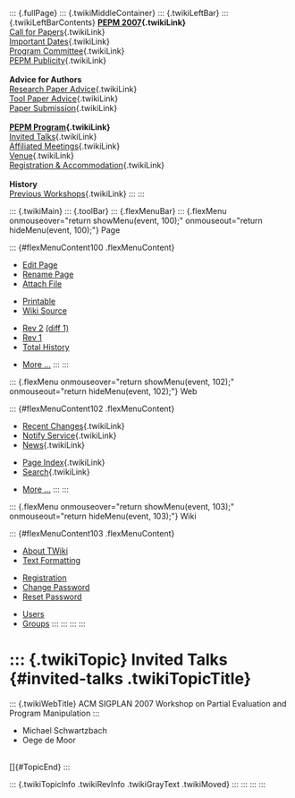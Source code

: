 ::: {.fullPage}
::: {.twikiMiddleContainer}
::: {.twikiLeftBar}
::: {.twikiLeftBarContents}
**[PEPM 2007](WebHome){.twikiLink}**\
[Call for Papers](CallForPapers){.twikiLink}\
[Important Dates](ImportantDates){.twikiLink}\
[Program Committee](ProgramCommittee){.twikiLink}\
[PEPM Publicity](PEPMPublicity){.twikiLink}\
\
**Advice for Authors**\
[Research Paper Advice](ResearchPaperAdvice){.twikiLink}\
[Tool Paper Advice](ToolPaperAdvice){.twikiLink}\
[Paper Submission](PaperSubmission){.twikiLink}\
\
**[PEPM Program](PEPMProgram){.twikiLink}**\
[Invited Talks](InvitedTalks){.twikiLink}\
[Affiliated Meetings](AffiliatedMeetings){.twikiLink}\
[Venue](WorkshopVenue){.twikiLink}\
[Registration & Accommodation](RegistrationAndAccomodation){.twikiLink}\
\
**History**\
[Previous Workshops](PreviousWorkshops){.twikiLink}
:::
:::

::: {.twikiMain}
::: {.toolBar}
::: {.flexMenuBar}
::: {.flexMenu onmouseover="return showMenu(event, 100);" onmouseout="return hideMenu(event, 100);"}
Page

::: {#flexMenuContent100 .flexMenuContent}
-   [Edit
    Page](http://www.program-transformation.org/edit/PEPM07/InvitedTalks?t=1536827645)
-   [Rename
    Page](http://www.program-transformation.org/rename/PEPM07/InvitedTalks)
-   [Attach
    File](http://www.program-transformation.org/attach/PEPM07/InvitedTalks)

<!-- -->

-   [Printable](http://www.program-transformation.org/view/PEPM07/InvitedTalks?skin=print.pattern)
-   [Wiki
    Source](http://www.program-transformation.org/view/PEPM07/InvitedTalks?skin=text&raw=on&contenttype=text/plain)

<!-- -->

-   [Rev
    2](http://www.program-transformation.org/view/PEPM07/InvitedTalks?rev=1.2)
    [(diff 1)](http://www.program-transformation.org/rdiff/PEPM07/InvitedTalks?rev1=1.2&rev2=1.1)
-   [Rev
    1](http://www.program-transformation.org/view/PEPM07/InvitedTalks?rev=1.1)
-   [Total
    History](http://www.program-transformation.org/rdiff/PEPM07/InvitedTalks)

<!-- -->

-   [More
    \...](http://www.program-transformation.org/oops/PEPM07/InvitedTalks?template=oopsmore&param1=1.2&param2=1.2)
:::
:::

::: {.flexMenu onmouseover="return showMenu(event, 102);" onmouseout="return hideMenu(event, 102);"}
Web

::: {#flexMenuContent102 .flexMenuContent}
-   [Recent Changes](WebChanges){.twikiLink}
-   [Notify Service](WebNotify){.twikiLink}
-   [News](WebNews){.twikiLink}

<!-- -->

-   [Page Index](WebIndex){.twikiLink}
-   [Search](WebSearch){.twikiLink}

<!-- -->

-   [More
    \...](http://www.program-transformation.org/oops/PEPM07/InvitedTalks?template=oopsmore&param1=1.2&param2=1.2)
:::
:::

::: {.flexMenu onmouseover="return showMenu(event, 103);" onmouseout="return hideMenu(event, 103);"}
Wiki

::: {#flexMenuContent103 .flexMenuContent}
-   [About
    TWiki](http://www.program-transformation.org/view/TWiki/WebHome)
-   [Text
    Formatting](http://www.program-transformation.org/view/TWiki/TextFormattingRules)

<!-- -->

-   [Registration](http://www.program-transformation.org/view/TWiki/TWikiRegistration)
-   [Change
    Password](http://www.program-transformation.org/view/TWiki/ChangePassword)
-   [Reset
    Password](http://www.program-transformation.org/view/TWiki/ResetPassword)

<!-- -->

-   [Users](http://www.program-transformation.org/view/Main/TWikiUsers)
-   [Groups](http://www.program-transformation.org/view/Main/TWikiGroups)
:::
:::
:::
:::

::: {.twikiTopic}
Invited Talks {#invited-talks .twikiTopicTitle}
=============

::: {.twikiWebTitle}
ACM SIGPLAN 2007 Workshop on Partial Evaluation and Program Manipulation
:::

-   Michael Schwartzbach
-   Oege de Moor

\
[]{#TopicEnd}
:::

::: {.twikiTopicInfo .twikiRevInfo .twikiGrayText .twikiMoved}
:::
:::
:::
:::
